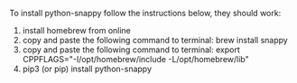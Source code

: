 To install python-snappy follow the instructions below, they should work:

1. install homebrew from online
2. copy and paste the following command to terminal: brew install snappy
3. copy and paste the following command to terminal: export CPPFLAGS="-I/opt/homebrew/include -L/opt/homebrew/lib"
4. pip3 (or pip) install python-snappy 
